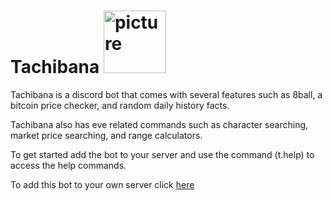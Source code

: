 # Tachibana <img width="100" alt="picture" src="https://i.imgur.com/FRqAw8p.png">


Tachibana is a discord bot that comes with several features such as 8ball, a bitcoin price checker, and random daily history facts.


Tachibana also has eve related commands such as character searching, market price searching, and range calculators.



To get started add the bot to your server and use the command (t.help) to access the help commands.



To add this bot to your own server click [here](https://discordapp.com/oauth2/authorize?client_id=494517764539547685&permissions=70634561&scope=bot)
